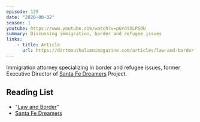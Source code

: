 ```yaml
---
episode: 129
date: "2020-08-02"
season: 1
youtube: https://www.youtube.com/watch?v=pGYdsXLPSOU
summary: Discussing immigration, border and refugee issues
links:
    - title: Article
      url: https://dartmouthalumnimagazine.com/articles/law-and-border
---
```

Immigration attorney specializing in border and refugee issues, former Executive Director of [Santa Fe Dreamers][sfd] Project.

## Reading List

- "[Law and Border](https://dartmouthalumnimagazine.com/articles/law-and-border)"
- [Santa Fe Dreamers][sfd]

[sfd]: https://www.santafedreamersproject.org/who-we-are
